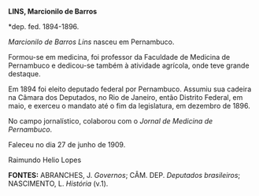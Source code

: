 **LINS, Marcionilo de Barros**

\*dep. fed. 1894-1896.

*Marcionilo de Barros Lins* nasceu em Pernambuco.

Formou-se em medicina, foi professor da Faculdade de Medicina de
Pernambuco e dedicou-se também à atividade agrícola, onde teve grande
destaque.

Em 1894 foi eleito deputado federal por Pernambuco. Assumiu sua cadeira
na Câmara dos Deputados, no Rio de Janeiro, então Distrito Federal, em
maio, e exerceu o mandato até o fim da legislatura, em dezembro de 1896.

No campo jornalístico, colaborou com o *Jornal de Medicina de
Pernambuco*.

Faleceu no dia 27 de junho de 1909.

Raimundo Helio Lopes

**FONTES:** ABRANCHES, J. *Governos*; CÂM. DEP. *Deputados brasileiros*;
NASCIMENTO, L. *História* (v.1).
